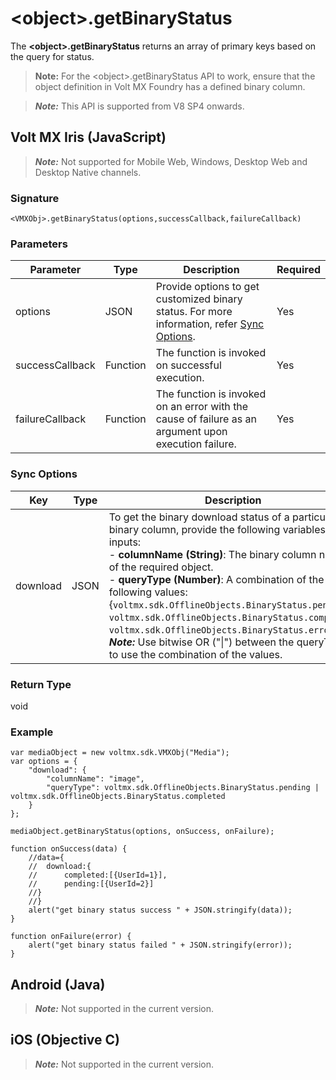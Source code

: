 

<object\>.getBinaryStatus
========================

The **<object\>.getBinaryStatus** returns an array of primary keys based on the query for status.

> **Note:**  For the <object\>.getBinaryStatus API to work, ensure that the object definition in Volt MX Foundry has a defined binary column.  


> **_Note:_** This API is supported from V8 SP4 onwards.


Volt MX  Iris (JavaScript)
-------------------------------

> **_Note:_** Not supported for Mobile Web, Windows, Desktop Web and Desktop Native channels.


### Signature

```
<VMXObj>.getBinaryStatus(options,successCallback,failureCallback)

```

### Parameters

  
| Parameter | Type | Description | Required |
| --- | --- | --- | --- |
| options | JSON | Provide options to get customized binary status. For more information, refer [Sync Options](#sync-options). | Yes |
| successCallback | Function | The function is invoked on successful execution. | Yes |
| failureCallback | Function | The function is invoked on an error with the cause of failure as an argument upon execution failure. | Yes |

### Sync Options

  
| Key | Type | Description | Required |
| --- | --- | --- | --- |
| download | JSON | To get the binary download status of a particular binary column, provide the following variables as inputs:<br>- **columnName (String)**: The binary column name of the required object.<br>- **queryType (Number)**: A combination of the following values:{`voltmx.sdk.OfflineObjects.BinaryStatus.pending`, `voltmx.sdk.OfflineObjects.BinaryStatus.completed`, `voltmx.sdk.OfflineObjects.BinaryStatus.errored` }<br>**_Note:_** Use bitwise OR \("\|"\) between the queryTypes to use the combination of the values. | Yes |

### Return Type

void

### Example

```
var mediaObject = new voltmx.sdk.VMXObj("Media");
var options = {
    "download": {
        "columnName": "image",
        "queryType": voltmx.sdk.OfflineObjects.BinaryStatus.pending | voltmx.sdk.OfflineObjects.BinaryStatus.completed
    }
};

mediaObject.getBinaryStatus(options, onSuccess, onFailure);

function onSuccess(data) {
    //data={
    //	download:{
    //		completed:[{UserId=1}],
    //		pending:[{UserId=2}]
    //}
    //}
    alert("get binary status success " + JSON.stringify(data));
}

function onFailure(error) {
    alert("get binary status failed " + JSON.stringify(error));
}
```

Android (Java)
--------------

> **_Note:_** Not supported in the current version.


iOS (Objective C)
-----------------

> **_Note:_** Not supported in the current version.
